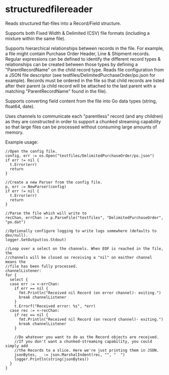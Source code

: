# structuredfilereader
Reads structured flat-files into a Record/Field structure.

Supports both Fixed Width & Delimited (CSV) file formats (including a mixture within the same file).

Supports hierarchical relationships between records in the file.
For example, a file might contain Purchase Order Header, Line & Shipment records.
Regular expressions can be defined to identify the different record types & relationships can be created between those types by defining a "ParentRecordName" on the child record type.
Reads file configuration from a JSON file descriptor (see testfiles/DelimitedPurchaseOrder/po.json for example).
Records must be ordered in the file so that child records are listed after their parent (a child record will be attached to the last parent with a matching "ParentRecordName" found in the file).

Supports converting field content from the file into Go data types (string, float64, date).

Uses channels to communicate each "parentless" record (and any children) as they are constructed in order to support a chunked streaming capability so that large files can be processed without consuming large amounts of memory.

Example usage:
```
//Open the config file.
config, err := os.Open("testfiles/DelimitedPurchaseOrder/po.json")
if err != nil {
  t.Error(err)
  return
}

//Create a new Parser from the config file.
p, err := NewParser(config)
if err != nil {
  t.Error(err)
  return
}

//Parse the file which will write to
recChan, errChan := p.ParseFile("testfiles", "DelimitedPurchaseOrder", "po.dat")

//Optionally configure logging to write logs somewhere (defaults to dev/null).
logger.SetOutput(os.Stdout)

//Loop over a select on the channels. When EOF is reached in the file, the
//channels will be closed so receiving a "nil" on eaither channel means the
//file has been fully processed.
channelListener:
for {
  select {
  case err := <-errChan:
    if err == nil {
      fmt.Println("Received nil Record (on error channel)- exiting.")
      break channelListener
    }
    t.Errorf("Received error: %s", *err)
  case rec := <-recChan:
    if rec == nil {
      fmt.Println("Received nil Record (on record channel)- exiting.")
      break channelListener
    }

    //Do whatever you want to do as the Record objects are received.
    //If you don't want a chunked-streaming capability, you could simply add
    //the Records to a slice. Here we're just printing them in JSON.
    jsonBytes, _ := json.MarshalIndent(rec, "", "  ")
    logger.Println(string(jsonBytes))
  }
}
```
